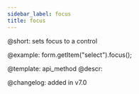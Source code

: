 ```yaml
---
sidebar_label: focus
title: focus
---          
```


@short: sets focus to a control

@example:
form.getItem("select").focus();

@template: api_method
@descr:

@changelog: added in v7.0
